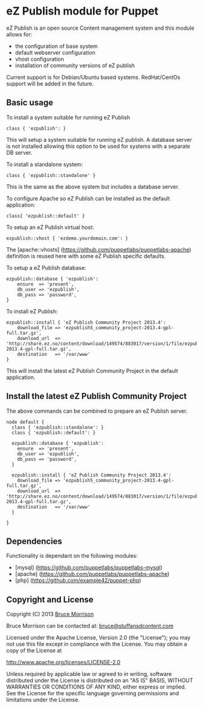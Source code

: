 eZ Publish module for Puppet
===========================
eZ Publish is an open source Content management system and this module allows
for: 
- the configuration of base system
- default webserver configuration
- vhost configuration
- installation of community versions of eZ publish

Current support is for Debian/Ubuntu based systems.  RedHat/CentOs support will
be added in the future.

Basic usage
-----------
To install a system suitable for running eZ Publish

    class { 'ezpublish': }

This will setup a system suitable for running eZ publish.  A database server is
not installed allowing this option to be used for systems with a separate DB
server.

To install a standalone system: 

    class { 'ezpublish::standalone' }

This is the same as the above system but includes a database server.


To configure Apache so eZ Publish can be installed as the default application: 

    class{ 'ezpublish::default' }

To setup an eZ Publish virtual host:

    ezpublish::vhost { 'ezdemo.yourdomain.com': }

The [apache::vhosts] (https://github.com/puppetlabs/puppetlabs-apache)
definition is reused here with some eZ Publish specific defaults.

To setup a eZ Publish database:

    ezpublish::database { 'ezpublish':
        ensure  => 'present',
        db_user => 'ezpublish',
        db_pass => 'password',
    }

To install eZ Publish:

    ezpublish::install { 'eZ Publish Community Project 2013.4':
        download_file => 'ezpublish5_community_project-2013.4-gpl-full.tar.gz',
        download_url  => 'http://share.ez.no/content/download/149574/883017/version/1/file/ezpublish5_community_project-2013.4-gpl-full.tar.gz',
        destination   => '/var/www'
    }

This will install the latest eZ Publish Community Project in the default application.

Install the latest eZ Publish Community Project
-----------------------------------------------
The above commands can be combined to prepare an eZ Publish server.

    node default {
      class { 'ezpublish::standalone': }
      class { 'ezpublish::default': }

      ezpublish::database { 'ezpublish':
        ensure  => 'present',
        db_user => 'ezpublish',
        db_pass => 'password',
      }

      ezpublish::install { 'eZ Publish Community Project 2013.4':
        download_file => 'ezpublish5_community_project-2013.4-gpl-full.tar.gz',
        download_url  => 'http://share.ez.no/content/download/149574/883017/version/1/file/ezpublish5_community_project-2013.4-gpl-full.tar.gz',
        destination   => '/var/www'
      }

    }

Dependencies
------------
Functionality is dependant on the following modules:

- [mysql] (https://github.com/puppetlabs/puppetlabs-mysql)
- [apache] (https://github.com/puppetlabs/puppetlabs-apache)
- [php] (https://github.com/example42/puppet-php)

Copyright and License
---------------------

Copyright (C) 2013 [Bruce Morrison](http://www.stuffandcontent.com/)

Bruce Morrison can be contacted at: bruce@stuffansdcontent.com

Licensed under the Apache License, Version 2.0 (the "License");
you may not use this file except in compliance with the License.
You may obtain a copy of the License at

  http://www.apache.org/licenses/LICENSE-2.0

Unless required by applicable law or agreed to in writing, software
distributed under the License is distributed on an "AS IS" BASIS,
WITHOUT WARRANTIES OR CONDITIONS OF ANY KIND, either express or implied.
See the License for the specific language governing permissions and
limitations under the License.
